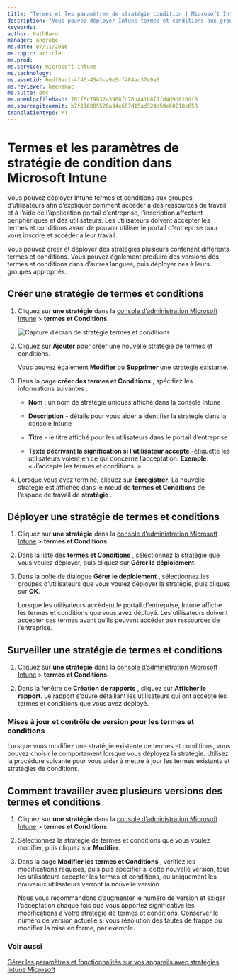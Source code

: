 ```yaml
---
title: "Termes et les paramètres de stratégie condition | Microsoft Intune"
description: "Vous pouvez déployer Intune termes et conditions aux groupes d’utilisateurs afin d’expliquer comment accéder à des ressources de travail et à l’aide de l’application portail d’entreprise, l’inscription affectent périphériques et des utilisateurs."
keywords: 
author: NathBarn
manager: angrobe
ms.date: 07/11/2016
ms.topic: article
ms.prod: 
ms.service: microsoft-intune
ms.technology: 
ms.assetid: 6edf0ac1-4f46-4543-a9e5-f484ac37e9a5
ms.reviewer: heenamac
ms.suite: ems
ms.openlocfilehash: 701f6c79b32a3968fd76b441b8f7fd4d9d810df6
ms.sourcegitcommit: b7f116805520a34e657d15ad324d50e60218e658
translationtype: MT
---
```

# Termes et les paramètres de stratégie de condition dans Microsoft Intune
Vous pouvez déployer Intune termes et conditions aux groupes d’utilisateurs afin d’expliquer comment accéder à des ressources de travail et à l’aide de l’application portail d’entreprise, l’inscription affectent périphériques et des utilisateurs. Les utilisateurs doivent accepter les termes et conditions avant de pouvoir utiliser le portail d’entreprise pour vous inscrire et accéder à leur travail.

Vous pouvez créer et déployer des stratégies plusieurs contenant différents termes et conditions. Vous pouvez également produire des versions des termes et conditions dans d’autres langues, puis déployer ces à leurs groupes appropriés.

## Créer une stratégie de termes et conditions

1.  Cliquez sur **une stratégie** dans la [console d’administration Microsoft Intune](http://manage.microsoft.com) &gt; **termes et Conditions**.

    ![Capture d’écran de stratégie termes et conditions](./media/pol-sa-terms-conditions.png)

2.  Cliquez sur **Ajouter** pour créer une nouvelle stratégie de termes et conditions.

    Vous pouvez également **Modifier** ou **Supprimer** une stratégie existante.

3.  Dans la page **créer des termes et Conditions** , spécifiez les informations suivantes :

    -   **Nom** : un nom de stratégie uniques affiché dans la console Intune

    -   **Description** - détails pour vous aider à identifier la stratégie dans la console Intune

    -   **Titre** - le titre affiché pour les utilisateurs dans le portail d’entreprise

    -   **Texte décrivant la signification si l’utilisateur accepte** -étiquette les utilisateurs voient en ce qui concerne l’acceptation. **Exemple**: « J’accepte les termes et conditions. »

4.  Lorsque vous avez terminé, cliquez sur **Enregistrer**. La nouvelle stratégie est affichée dans le nœud de **termes et Conditions** de l’espace de travail de **stratégie** .

## Déployer une stratégie de termes et conditions

1.  Cliquez sur **une stratégie** dans la [console d’administration Microsoft Intune](http://manage.microsoft.com) &gt; **termes et Conditions**.

2.  Dans la liste des **termes et Conditions** , sélectionnez la stratégie que vous voulez déployer, puis cliquez sur **Gérer le déploiement**.

3.  Dans la boîte de dialogue **Gérer le déploiement** , sélectionnez les groupes d’utilisateurs que vous voulez déployer la stratégie, puis cliquez sur **OK**.

    Lorsque les utilisateurs accèdent le portail d’entreprise, Intune affiche les termes et conditions que vous avez déployé. Les utilisateurs doivent accepter ces termes avant qu’ils peuvent accéder aux ressources de l’entreprise.

## Surveiller une stratégie de termes et conditions

1.  Cliquez sur **une stratégie** dans la [console d’administration Microsoft Intune](http://manage.microsoft.com) &gt; **termes et Conditions**.

2.  Dans la fenêtre de **Création de rapports** , cliquez sur **Afficher le rapport**. Le rapport s’ouvre détaillant les utilisateurs qui ont accepté les termes et conditions que vous avez déployé.

### Mises à jour et contrôle de version pour les termes et conditions
Lorsque vous modifiez une stratégie existante de termes et conditions, vous pouvez choisir le comportement lorsque vous déployez la stratégie. Utilisez la procédure suivante pour vous aider à mettre à jour les termes existants et stratégies de conditions.

## Comment travailler avec plusieurs versions des termes et conditions

1.  Cliquez sur **une stratégie** dans la [console d’administration Microsoft Intune](http://manage.microsoft.com) &gt; **termes et Conditions**.

2.  Sélectionnez la stratégie de termes et conditions que vous voulez modifier, puis cliquez sur **Modifier**.

3.  Dans la page **Modifier les termes et Conditions** , vérifiez les modifications requises, puis puis spécifier si cette nouvelle version, tous les utilisateurs accepter les termes et conditions, ou uniquement les nouveaux utilisateurs verront la nouvelle version.

    Nous vous recommandons d’augmenter le numéro de version et exiger l’acceptation chaque fois que vous apportez significative les modifications à votre stratégie de termes et conditions. Conserver le numéro de version actuelle si vous résolution des fautes de frappe ou modifiez la mise en forme, par exemple.

### Voir aussi
[Gérer les paramètres et fonctionnalités sur vos appareils avec stratégies Intune Microsoft](manage-settings-and-features-on-your-devices-with-microsoft-intune-policies.md)
